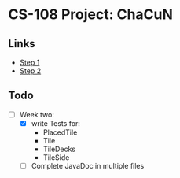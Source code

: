 # CS-108 Project: ChaCuN

## Links
- [Step 1](https://cs108.epfl.ch/p/01_setup.html)
- [Step 2](https://cs108.epfl.ch/p/02_tiles.html)

## Todo  
- [ ] Week two:
  - [x] write Tests for:
    - PlacedTile
    - Tile
    - TileDecks 
    - TileSide
  - [ ] Complete JavaDoc in multiple files
